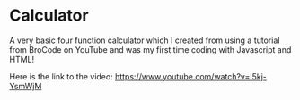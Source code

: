 # Calculator

A very basic four function calculator which I created from using a tutorial from BroCode on YouTube and was my first time coding with Javascript and HTML!

Here is the link to the video: https://www.youtube.com/watch?v=I5kj-YsmWjM
